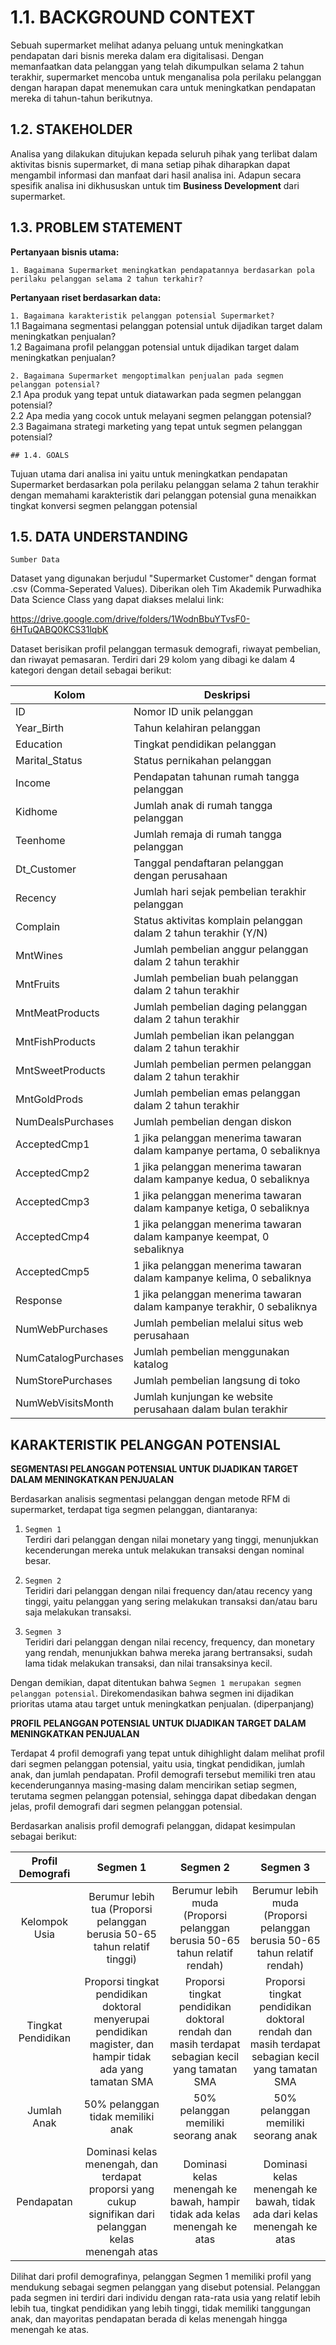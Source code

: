 # 1.1. BACKGROUND CONTEXT

Sebuah supermarket melihat adanya peluang untuk meningkatkan pendapatan dari bisnis mereka dalam era digitalisasi. Dengan memanfaatkan data pelanggan yang telah dikumpulkan selama 2 tahun terakhir, supermarket mencoba untuk menganalisa pola perilaku pelanggan dengan harapan dapat menemukan cara untuk meningkatkan pendapatan mereka di tahun-tahun berikutnya.

## 1.2. STAKEHOLDER

Analisa yang dilakukan ditujukan kepada seluruh pihak yang terlibat dalam aktivitas bisnis supermarket, di mana setiap pihak diharapkan dapat mengambil informasi dan manfaat dari hasil analisa ini. Adapun secara spesifik analisa ini dikhususkan untuk tim **Business Development** dari supermarket.

## 1.3. PROBLEM STATEMENT

**Pertanyaan bisnis utama:** <br>

`1. Bagaimana Supermarket meningkatkan pendapatannya berdasarkan pola perilaku pelanggan selama 2 tahun terkahir?`

**Pertanyaan riset berdasarkan data:**<br>

`1. Bagaimana karakteristik pelanggan potensial Supermarket?`<br>
    1.1 Bagaimana segmentasi pelanggan potensial untuk dijadikan target dalam meningkatkan penjualan?<br>
    1.2 Bagaimana profil pelanggan potensial untuk dijadikan target dalam meningkatkan penjualan?<br>

`2. Bagaimana Supermarket mengoptimalkan penjualan pada segmen pelanggan potensial?`<br>
    2.1 Apa produk yang tepat untuk diatawarkan pada segmen pelanggan potensial?<br>
    2.2 Apa media yang cocok untuk melayani segmen pelanggan potensial?<br>
    2.3 Bagaimana strategi marketing yang tepat untuk segmen pelanggan potensial?<br>

    ## 1.4. GOALS

Tujuan utama dari analisa ini yaitu untuk meningkatkan pendapatan Supermarket berdasarkan pola perilaku pelanggan selama 2 tahun terakhir dengan memahami karakteristik dari pelanggan potensial guna menaikkan tingkat konversi segmen pelanggan potensial

## 1.5. DATA UNDERSTANDING

`Sumber Data`

Dataset yang digunakan berjudul "Supermarket Customer" dengan format .csv (Comma-Seperated Values). Diberikan oleh Tim Akademik Purwadhika Data Science Class yang dapat diakses melalui link:

https://drive.google.com/drive/folders/1WodnBbuYTvsF0-6HTuQABQ0KCS31lqbK

Dataset berisikan profil pelanggan termasuk demografi, riwayat pembelian, dan riwayat pemasaran. Terdiri dari 29 kolom yang dibagi ke dalam 4 kategori dengan detail sebagai berikut:


| Kolom               | Deskripsi                                             |
|---------------------|-------------------------------------------------------|
| ID                  | Nomor ID unik pelanggan                           |
| Year_Birth          | Tahun kelahiran pelanggan                             |
| Education           | Tingkat pendidikan pelanggan                          |
| Marital_Status      | Status pernikahan pelanggan                           |
| Income              | Pendapatan tahunan rumah tangga pelanggan            |
| Kidhome             | Jumlah anak di rumah tangga pelanggan                |
| Teenhome            | Jumlah remaja di rumah tangga pelanggan              |
| Dt_Customer         | Tanggal pendaftaran pelanggan dengan perusahaan       |
| Recency             | Jumlah hari sejak pembelian terakhir pelanggan       |
| Complain            | Status aktivitas komplain pelanggan dalam 2 tahun terakhir (Y/N) |
| MntWines            | Jumlah pembelian anggur pelanggan dalam 2 tahun terakhir |
| MntFruits           | Jumlah pembelian buah pelanggan dalam 2 tahun terakhir |
| MntMeatProducts     | Jumlah pembelian daging pelanggan dalam 2 tahun terakhir |
| MntFishProducts     | Jumlah pembelian ikan pelanggan dalam 2 tahun terakhir |
| MntSweetProducts    | Jumlah pembelian permen pelanggan dalam 2 tahun terakhir |
| MntGoldProds        | Jumlah pembelian emas pelanggan dalam 2 tahun terakhir |
| NumDealsPurchases   | Jumlah pembelian dengan diskon                       |
| AcceptedCmp1        | 1 jika pelanggan menerima tawaran dalam kampanye pertama, 0 sebaliknya |
| AcceptedCmp2        | 1 jika pelanggan menerima tawaran dalam kampanye kedua, 0 sebaliknya |
| AcceptedCmp3        | 1 jika pelanggan menerima tawaran dalam kampanye ketiga, 0 sebaliknya |
| AcceptedCmp4        | 1 jika pelanggan menerima tawaran dalam kampanye keempat, 0 sebaliknya |
| AcceptedCmp5        | 1 jika pelanggan menerima tawaran dalam kampanye kelima, 0 sebaliknya |
| Response            | 1 jika pelanggan menerima tawaran dalam kampanye terakhir, 0 sebaliknya |
| NumWebPurchases     | Jumlah pembelian melalui situs web perusahaan        |
| NumCatalogPurchases | Jumlah pembelian menggunakan katalog                 |
| NumStorePurchases   | Jumlah pembelian langsung di toko                   |
| NumWebVisitsMonth   | Jumlah kunjungan ke website perusahaan dalam bulan terakhir |

## KARAKTERISTIK PELANGGAN POTENSIAL

**SEGMENTASI PELANGGAN POTENSIAL UNTUK DIJADIKAN TARGET DALAM MENINGKATKAN PENJUALAN** <br>

   Berdasarkan analisis segmentasi pelanggan dengan metode RFM di supermarket, terdapat tiga segmen pelanggan, diantaranya:

1. `Segmen 1` <br>
Terdiri dari pelanggan dengan nilai monetary yang tinggi, menunjukkan kecenderungan mereka untuk melakukan transaksi dengan nominal besar. <br>

2. `Segmen 2` <br>
Teridiri dari pelanggan dengan nilai frequency dan/atau recency yang tinggi, yaitu pelanggan yang sering melakukan transaksi dan/atau baru saja melakukan transaksi.<br>

3. `Segmen 3` <br>
Teridiri dari pelanggan dengan nilai recency, frequency, dan monetary yang rendah, menunjukkan bahwa mereka jarang bertransaksi, sudah lama tidak melakukan transaksi, dan nilai transaksinya kecil. <br>

Dengan demikian, dapat ditentukan bahwa `Segmen 1 merupakan segmen pelanggan potensial`. Direkomendasikan bahwa segmen ini dijadikan prioritas utama atau target untuk meningkatkan penjualan. (diperpanjang)

**PROFIL PELANGGAN POTENSIAL UNTUK DIJADIKAN TARGET DALAM MENINGKATKAN PENJUALAN**

Terdapat 4 profil demografi yang tepat untuk dihighlight dalam melihat profil dari segmen pelanggan potensial, yaitu usia, tingkat pendidikan, jumlah anak, dan jumlah pendapatan. Profil demografi tersebut memiliki tren atau kecenderungannya masing-masing dalam mencirikan setiap segmen, terutama segmen pelanggan potensial, sehingga dapat dibedakan dengan jelas, profil demografi dari segmen pelanggan potensial. 

Berdasarkan analisis profil demografi pelanggan, didapat kesimpulan sebagai berikut:

| Profil Demografi       |           Segmen 1                                                                                                  |           Segmen 2                                                                                          |           Segmen 3                                                                                       |
|:-------------------:|:----------------------------------------------------------------------------------------------------------:|:---------------------------------------------------------------------------------------------------:|:------------------------------------------------------------------------------------------------:|
| Kelompok Usia       | Berumur lebih tua (Proporsi pelanggan berusia 50-65 tahun relatif tinggi)                                                                  | Berumur lebih muda (Proporsi pelanggan berusia 50-65 tahun relatif rendah)                                                                             | Berumur lebih muda (Proporsi pelanggan berusia 50-65 tahun relatif rendah)                                                                          |
| Tingkat Pendidikan  | Proporsi tingkat pendidikan doktoral menyerupai pendidikan magister, dan hampir tidak ada yang tamatan SMA | Proporsi tingkat pendidikan doktoral rendah dan masih terdapat sebagian kecil yang tamatan SMA     | Proporsi tingkat pendidikan doktoral rendah dan masih terdapat sebagian kecil yang tamatan SMA |
| Jumlah Anak         | 50% pelanggan tidak memiliki anak                                                                    | 50% pelanggan memiliki seorang anak                                                           | 50% pelanggan memiliki seorang anak                                                       |
| Pendapatan          | Dominasi kelas menengah, dan terdapat proporsi yang cukup signifikan dari pelanggan kelas menengah atas   | Dominasi kelas menengah ke bawah, hampir tidak ada kelas menengah ke atas                         | Dominasi kelas menengah ke bawah, tidak ada dari kelas menengah ke atas                        |



Dilihat dari profil demografinya, pelanggan Segmen 1 memiliki profil yang mendukung sebagai segmen pelanggan yang disebut potensial. Pelanggan pada segmen ini terdiri dari individu dengan rata-rata usia yang relatif lebih lebih tua, tingkat pendidikan yang lebih tinggi, tidak memiliki tanggungan anak, dan mayoritas pendapatan berada di kelas menengah hingga menengah ke atas.


